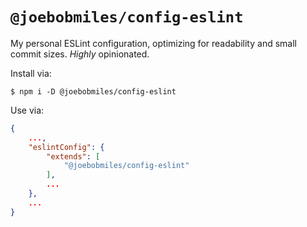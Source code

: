 # `@joebobmiles/config-eslint`

My personal ESLint configuration, optimizing for readability and small commit
sizes. _Highly_ opinionated.

Install via:

```shell
$ npm i -D @joebobmiles/config-eslint
```

Use via:

```json
{
    ...,
    "eslintConfig": {
        "extends": [
            "@joebobmiles/config-eslint"
        ],
        ...
    },
    ...
}
```